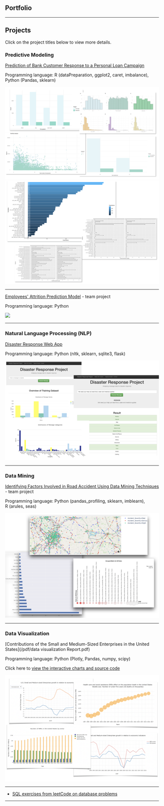 ## Portfolio

---

## Projects 

Click on the project titles below to view more details.


### Predictive Modeling  

[Prediction of Bank Customer Response to a Personal Loan Campaign](/BCR_page)

Programming language: R (dataPreparation, ggplot2, caret, imbalance),  Python (Pandas, sklearn)

<img src="images/BR-charts overview.png?raw=true"/>
<img src="images/RF-charts overview.png?raw=true"/>

---

[Employees' Attrition Prediction Model](/EmpAttrition_page.md) - team project

Programming language: Python

<img src="images/ezgif.com-gif-maker.gif?raw=true"/> 

---

### Natural Language Processing (NLP)

[Disaster Response Web App](https://github.com/Raghadd7/Disaster-response-pipeline)

Programming language: Python (nltk, sklearn, sqlite3, flask)

<img src="https://github.com/Raghadd7/Raghadd7.github.io/blob/master/images/Disaster%20Response.png">

---

### Data Mining 

[Identifying Factors Involved in Road Accident Using Data Mining Techniques](/IF_page.md) - team project

Programming language: Python (pandas_profiling, sklearn, imblearn), <br> R (arules, seas) 

<img src="images/UK-charts overview.png?raw=true"/>

---

### Data Visualization 

[Contributions of the Small and Medium-Sized Enterprises in the United States](/pdf/data visualization Report.pdf)

Programming language: Python (Plotly, Pandas, numpy, scipy)

Click here to [view the interactive charts and source code](https://nbviewer.jupyter.org/github/Raghadd7/Data-Visualization/blob/master/data%20visualization%20SME.ipynb)

<img src="images/charts overview.png?raw=true"/>



---

- [SQL exercises from leetCode on database problems](https://github.com/Raghadd7/SQL)

---


<!-- <p style="font-size:11px">Page template forked from <a href="https://github.com/evanca/quick-portfolio">evanca</a></p> -->
<!-- Remove above link if you don't want to attibute -->
